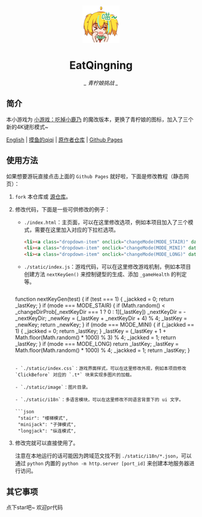 <p align="center">
  <a href="https://choimoe.github.io/games/EatQingning/index.html"><img src="https://github.com/Choimoe/EatQingning/blob/main/static/image/ClickBefore7.png?raw=true" width="100" height="100" alt="EatKano"></a>
</p>
<div align="center">


# EatQingning

*_ 青柠娘挑战 _*

</div>


## 简介

本小游戏为 [小游戏：吃掉小鹿乃](https://choimoe.github.io/games/EatQingning/index.html) 的魔改版本，更换了青柠娘的图标，加入了三个新的4K键形模式~

[English](README_EN.md)
|
[摸鱼的qiqi](https://space.bilibili.com/3461573737712484)
|
[原作者仓库](https://github.com/arcxingye/EatKano)
|
[Github Pages](https://choimoe.github.io/games/EatQingning/index.html)



## 使用方法

如果想要游玩直接点击上面的 `Github Pages` 就好啦，下面是修改教程（静态网页）：

1. `fork` 本仓库或 [源仓库](https://github.com/arcxingye/EatKano)。

2. 修改代码，下面是一些可供修改的例子：

   - `./index.html`：主页面，可以在这里修改选项，例如本项目加入了三个模式，需要在这里加入对应的下拉栏选项。

      ```html
      <li><a class="dropdown-item" onclick="changeMode(MODE_STAIR)" data-i18n="stair">STAIR-I18N</a></li>
      <li><a class="dropdown-item" onclick="changeMode(MODE_MINI)" data-i18n="minijack">MINIJACK-I18N</a></li>
      <li><a class="dropdown-item" onclick="changeMode(MODE_LONG)" data-i18n="longjack">LONGJACK-I18N</a></li>
      ```

   - `./static/index.js`：游戏代码，可以在这里修改游戏机制，例如本项目创建方法 `nextKeyGen()` 来控制键型的生成、添加 `_gameHealth` 的判定等。
      ```js
    function nextKeyGen(test) {
        if (test === 1) { _jackked = 0; return _lastKey; }
        if (mode === MODE_STAIR) {
            if (Math.random() < _changeDirProb[_nextKeyDir === 1 ? 0 : 1][_lastKey]) _nextKeyDir = -_nextKeyDir;
            _newKey = (_lastKey + _nextKeyDir + 4) % 4;
            _lastKey = _newKey;
            return _newKey;
        }
        if (mode === MODE_MINI) {
            if (_jackked == 1) { _jackked = 0; return _lastKey; }
            _lastKey = (_lastKey + 1 + Math.floor(Math.random() * 1000) % 3) % 4;
            _jackked = 1;
            return _lastKey;
        }
        if (mode === MODE_LONG) return _lastKey;
        _lastKey = Math.floor(Math.random() * 1000) % 4;
        _jackked = 1;
        return _lastKey;
    }
      ```
      
   - `./static/index.css`：游戏界面样式，可以在这里修改外观，例如本项目修改 `ClickBefore` 对应的 `.t*` 块来实现多图片的加载。

   - `./static/image`：图片目录。

   - `./static/i18n`：多语言模块，可以在这里修改不同语言背景下的 ui 文字。

     ```json
       "stair": "楼梯模式",
       "minijack": "子弹模式",
       "longjack": "纵连模式",
     ```

3. 修改完就可以直接使用了。

   注意在本地运行的话可能因为跨域范文找不到 `./static/i18n/*.json`，可以通过 `python` 内置的 `python -m http.server [port_id]` 来创建本地服务器进行访问。

## 其它事项

点下star吧~ 欢迎pr代码